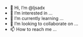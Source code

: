 - 👋 Hi, I’m @ljsadx
- 👀 I’m interested in ...
- 🌱 I’m currently learning ...
- 💞️ I’m looking to collaborate on ...
- 📫 How to reach me ...

<!---
ljsadx/ljsadx is a ✨ special ✨ repository because its `README.md` (this file) appears on your GitHub profile.
You can click the Preview link to take a look at your changes.
--->
